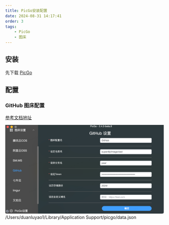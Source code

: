 ```yaml
---
title: PicGo安装配置
date: 2024-08-31 14:17:41
order: 3
tags: 
    - PicGo
    - 图床
---
```


## 安装

先下载 [PicGo](https://github.com/Molunerfinn/PicGo)

## 配置

### GitHub 图床配置

[参考文档地址](https://picgo.github.io/PicGo-Doc/zh/guide/config.html#github%E5%9B%BE%E5%BA%8A)

![GitHub 图床配置](https://raw.githubusercontent.com/superdly/image-bed/pear/2024/20240831142929.png)
/Users/duanluyao1/Library/Application Support/picgo/data.json
